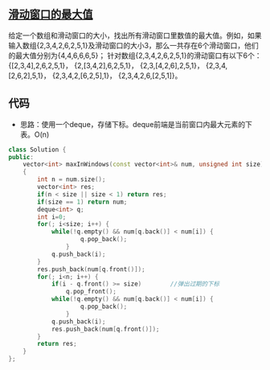 ## [滑动窗口的最大值](https://www.nowcoder.com/questionTerminal/1624bc35a45c42c0bc17d17fa0cba788)
给定一个数组和滑动窗口的大小，找出所有滑动窗口里数值的最大值。例如，如果输入数组{2,3,4,2,6,2,5,1}及滑动窗口的大小3，那么一共存在6个滑动窗口，他们的最大值分别为{4,4,6,6,6,5}； 针对数组{2,3,4,2,6,2,5,1}的滑动窗口有以下6个： {[2,3,4],2,6,2,5,1}， {2,[3,4,2],6,2,5,1}， {2,3,[4,2,6],2,5,1}， {2,3,4,[2,6,2],5,1}， {2,3,4,2,[6,2,5],1}， {2,3,4,2,6,[2,5,1]}。

## 代码
* 思路：使用一个deque，存储下标。deque前端是当前窗口内最大元素的下表。O(n)
```C++
class Solution {
public:
    vector<int> maxInWindows(const vector<int>& num, unsigned int size)
    {
        int n = num.size();
        vector<int> res;
        if(n < size || size < 1) return res;
        if(size == 1) return num;
        deque<int> q;
        int i=0;
        for(; i<size; i++) {
            while(!q.empty() && num[q.back()] < num[i]) {
                    q.pop_back();
                }
            q.push_back(i);
        }
        res.push_back(num[q.front()]);
        for(; i<n; i++) {
            if(i - q.front() >= size)        //弹出过期的下标
                q.pop_front();
            while(!q.empty() && num[q.back()] < num[i]) {
                    q.pop_back();
                }
            q.push_back(i);
            res.push_back(num[q.front()]);
        }
        return res;
    }
};
```
